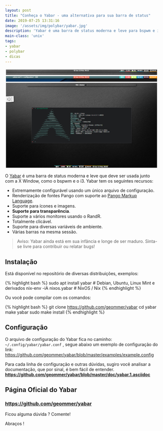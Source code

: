 ```yaml
---
layout: post
title: "Conheça o Yabar - uma alternativa para sua barra de status"
date: 2019-07-25 13:31:16
image: '/assets/img/polybar/yabar.jpg'
description: 'Yabar é uma barra de status moderna e leve para bspwm e i3wm .'
main-class: 'unix'
tags:
- yabar
- polybar
- dicas
---
```


![Yabar](/assets/img/polybar/yabar.jpg)

O [Yabar](https://github.com/geommer/yabar) é uma barra de status moderna e leve que deve ser usada junto com a X Window, como o bspwm e o i3. Yabar tem os seguintes recursos:

+ Extremamente configurável usando um único arquivo de configuração.
+ Renderização de fontes Pango com suporte ao [Pango Markup Language](https://developer.gnome.org/pango/stable/PangoMarkupFormat.html).
+ Suporte para ícones e imagens.
+ **Suporte para transparência**.
+ Suporte a vários monitores usando o RandR.
+ Totalmente clicável.
+ Suporte para diversas variáveis de ambiente.
+ Várias barras na mesma sessão.

> Aviso: Yabar ainda está em sua infância e longe de ser maduro. Sinta-se livre para contribuir ou relatar bugs!

## Instalação

Está disponível no repositório de diversas distribuições, exemplos:

{% highlight bash %}
sudo apt install yabar # Debian, Ubuntu, Linux Mint e derivados
nix-env -iA nixos.yabar # NixOS / Nix
{% endhighlight %}

Ou você pode compilar com os comandos:

{% highlight bash %}
git clone https://github.com/geommer/yabar
cd yabar
make yabar
sudo make install
{% endhighlight %}

<script async src="https://pagead2.googlesyndication.com/pagead/js/adsbygoogle.js"></script>
<!-- Informat -->
<ins class="adsbygoogle"
     style="display:block"
     data-ad-client="ca-pub-2838251107855362"
     data-ad-slot="2327980059"
     data-ad-format="auto"
     data-full-width-responsive="true"></ins>
<script>
(adsbygoogle = window.adsbygoogle || []).push({});
</script>

## Configuração

O arquivo de configuração do Yabar fica no caminho: `~/.config/yabar/yabar.conf` , segue abaixo um exemplo de configuração do link:
<https://github.com/geommer/yabar/blob/master/examples/example.config>

Para cada linha de configuração e outras dúvidas, sugiro você analisar a documentação, que por sinal, é bem fácil de entender.
**<https://github.com/geommer/yabar/blob/master/doc/yabar.1.asciidoc>**

## Página Oficial do Yabar
### <https://github.com/geommer/yabar>

Ficou alguma dúvida ? Comente!

Abraços !
    

